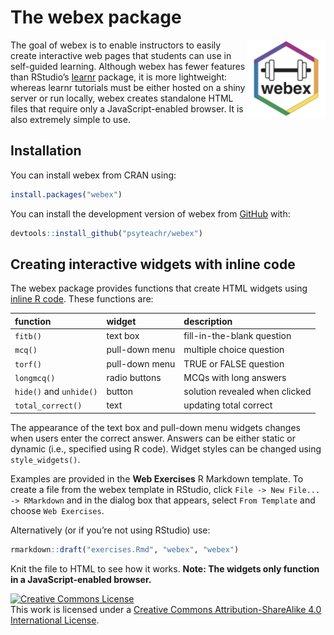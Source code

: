 
<!-- README.md is generated from README.Rmd. Please edit that file -->

<link href="inst/reports/default/webex.css" rel="stylesheet" />

# The webex package

<img src="https://raw.githubusercontent.com/PsyTeachR/misc/master/img/webex.001.png" style="float:right; max-width:280px; width: 25%;" />

The goal of webex is to enable instructors to easily create interactive
web pages that students can use in self-guided learning. Although webex
has fewer features than RStudio’s
[learnr](https://rstudio.github.io/learnr/) package, it is more
lightweight: whereas learnr tutorials must be either hosted on a shiny
server or run locally, webex creates standalone HTML files that require
only a JavaScript-enabled browser. It is also extremely simple to use.

## Installation

You can install webex from CRAN using:

``` r
install.packages("webex")
```

You can install the development version of webex from
[GitHub](https://github.com/PsyTeachR/webex) with:

``` r
devtools::install_github("psyteachr/webex")
```

## Creating interactive widgets with inline code

The webex package provides functions that create HTML widgets using
[inline R
code](https://github.com/rstudio/cheatsheets/raw/master/rmarkdown-2.0.pdf).
These functions are:

| function                | widget         | description                    |
|:------------------------|:---------------|:-------------------------------|
| `fitb()`                | text box       | fill-in-the-blank question     |
| `mcq()`                 | pull-down menu | multiple choice question       |
| `torf()`                | pull-down menu | TRUE or FALSE question         |
| `longmcq()`             | radio buttons  | MCQs with long answers         |
| `hide()` and `unhide()` | button         | solution revealed when clicked |
| `total_correct()`       | text           | updating total correct         |

The appearance of the text box and pull-down menu widgets changes when
users enter the correct answer. Answers can be either static or dynamic
(i.e., specified using R code). Widget styles can be changed using
`style_widgets()`.

Examples are provided in the **Web Exercises** R Markdown template. To
create a file from the webex template in RStudio, click
`File -> New File... -> RMarkdown` and in the dialog box that appears,
select `From Template` and choose `Web Exercises`.

Alternatively (or if you’re not using RStudio) use:

``` r
rmarkdown::draft("exercises.Rmd", "webex", "webex")
```

Knit the file to HTML to see how it works. **Note: The widgets only
function in a JavaScript-enabled browser.**

<a rel="license" href="https://creativecommons.org/licenses/by-sa/4.0/"><img alt="Creative Commons License" style="border-width:0" src="https://i.creativecommons.org/l/by-sa/4.0/88x31.png" /></a><br />This
work is licensed under a
<a rel="license" href="https://creativecommons.org/licenses/by-sa/4.0/">Creative
Commons Attribution-ShareAlike 4.0 International License</a>.
